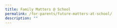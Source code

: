 ```yaml
---
title: Family Matters @ School
permalink: /for-parents/future-matters-at-school/
description: ""
---
```

